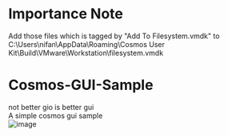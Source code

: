 # Importance Note
Add those files which is tagged by "Add To Filesystem.vmdk" to C:\Users\nifan\AppData\Roaming\Cosmos User Kit\Build\VMware\Workstation\filesystem.vmdk 

# Cosmos-GUI-Sample
not better gio is better gui  
A simple cosmos gui sample  
![image](https://github.com/nifanfa/Cosmos-GUI-Sample/blob/master/4.gif)
